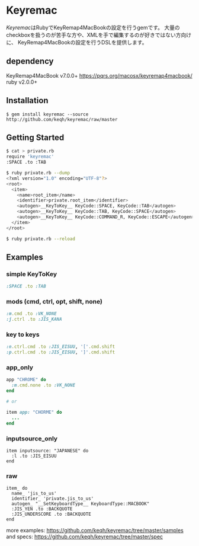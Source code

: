 # Keyremac

*Keyremac*はRubyでKeyRemap4MacBookの設定を行うgemです。
大量のcheckboxを扱うのが苦手な方や、XMLを手で編集するのが好きではない方向けに、
KeyRemap4MacBookの設定を行うDSLを提供します。

## dependency

KeyRemap4MacBook v7.0.0+
    https://pqrs.org/macosx/keyremap4macbook/
ruby v2.0.0+

## Installation

    $ gem install keyremac --source http://github.com/keqh/keyremac/raw/master

## Getting Started

```bash
$ cat > private.rb
require 'keyremac'
:SPACE .to :TAB

$ ruby private.rb --dump
<?xml version="1.0" encoding="UTF-8"?>
<root>
  <item>
    <name>root_item</name>
    <identifier>private.root_item</identifier>
    <autogen>__KeyToKey__ KeyCode::SPACE, KeyCode::TAB</autogen>
    <autogen>__KeyToKey__ KeyCode::TAB, KeyCode::SPACE</autogen>
    <autogen>__KeyToKey__ KeyCode::COMMAND_R, KeyCode::ESCAPE</autogen>
  </item>
</root>

$ ruby private.rb --reload
```

## Examples

### simple KeyToKey

```rb
:SPACE .to :TAB
```

### mods (cmd, ctrl, opt, shift, none)

```rb
:m.cmd .to :VK_NONE
:j.ctrl .to :JIS_KANA
```

### key to keys

```rb
:n.ctrl.cmd .to :JIS_EISUU, '['.cmd.shift
:p.ctrl.cmd .to :JIS_EISUU, ']'.cmd.shift
```

### app_only

```rb
app "CHROME" do
  :m.cmd.none .to :VK_NONE
end

# or

item app: "CHORME" do
  ...
end
```

### inputsource_only

```
item inputsource: "JAPANESE" do
  :l .to :JIS_EISUU
end
```

### raw

```
item_ do
  name_ 'jis_to_us'
  identifier_ 'private.jis_to_us'
  autogen_ "__SetKeyboardType__ KeyboardType::MACBOOK"
  :JIS_YEN .to :BACKQUOTE
  :JIS_UNDERSCORE .to :BACKQUOTE
end
```

more examples: https://github.com/keqh/keyremac/tree/master/samples
and specs: https://github.com/keqh/keyremac/tree/master/spec

